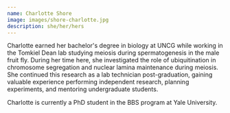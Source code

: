 ```yaml
---
name: Charlotte Shore
image: images/shore-charlotte.jpg
description: she/her/hers
---
```


Charlotte earned her bachelor's degree in biology at UNCG while working in the Tomkiel Dean lab studying meiosis during spermatogenesis in the male fruit fly. During her time here, she investigated the role of ubiquitination in chromosome segregation and nuclear lamina maintenance during meiosis. She continued this research as a lab technician post-graduation, gaining valuable experience performing independent research, planning experiments, and mentoring undergraduate students.

Charlotte is currently a PhD student in the BBS program at Yale University.
